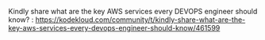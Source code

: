 Kindly share what are the key AWS services every DEVOPS engineer should know? : https://kodekloud.com/community/t/kindly-share-what-are-the-key-aws-services-every-devops-engineer-should-know/461599
